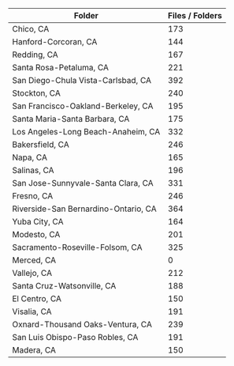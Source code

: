 | Folder                               |   Files / Folders |
|--------------------------------------|-------------------|
| Chico, CA                            |               173 |
| Hanford-Corcoran, CA                 |               144 |
| Redding, CA                          |               167 |
| Santa Rosa-Petaluma, CA              |               221 |
| San Diego-Chula Vista-Carlsbad, CA   |               392 |
| Stockton, CA                         |               240 |
| San Francisco-Oakland-Berkeley, CA   |               195 |
| Santa Maria-Santa Barbara, CA        |               175 |
| Los Angeles-Long Beach-Anaheim, CA   |               332 |
| Bakersfield, CA                      |               246 |
| Napa, CA                             |               165 |
| Salinas, CA                          |               196 |
| San Jose-Sunnyvale-Santa Clara, CA   |               331 |
| Fresno, CA                           |               246 |
| Riverside-San Bernardino-Ontario, CA |               364 |
| Yuba City, CA                        |               164 |
| Modesto, CA                          |               201 |
| Sacramento-Roseville-Folsom, CA      |               325 |
| Merced, CA                           |                 0 |
| Vallejo, CA                          |               212 |
| Santa Cruz-Watsonville, CA           |               188 |
| El Centro, CA                        |               150 |
| Visalia, CA                          |               191 |
| Oxnard-Thousand Oaks-Ventura, CA     |               239 |
| San Luis Obispo-Paso Robles, CA      |               191 |
| Madera, CA                           |               150 |